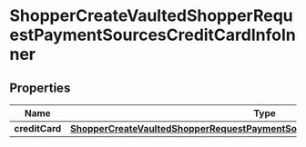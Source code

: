 

# ShopperCreateVaultedShopperRequestPaymentSourcesCreditCardInfoInner


## Properties

| Name | Type | Description | Notes |
|------------ | ------------- | ------------- | -------------|
|**creditCard** | [**ShopperCreateVaultedShopperRequestPaymentSourcesCreditCardInfoInnerCreditCard**](ShopperCreateVaultedShopperRequestPaymentSourcesCreditCardInfoInnerCreditCard.md) |  |  [optional] |



